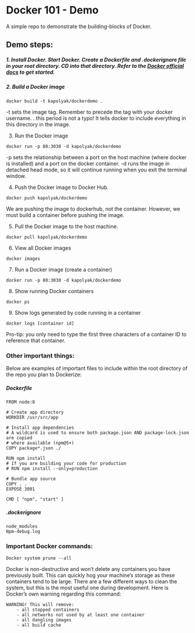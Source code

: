 # Docker 101 - Demo

A simple repo to demonstrate the building-blocks of Docker.

## Demo steps:

##### 1. Install Docker. Start Docker. Create a Dockerfile and .dockerignore file in your root directory. CD into that directory. Refer to the [Docker official docs](https://docs.docker.com/get-started/) to get started.

##### 2. Build a Docker image
```
docker build -t kapolyak/dockerdemo .
```

-t sets the image tag. Remember to precede the tag with your docker username. 
. this period is not a typo! It tells docker to include everything in this directory in the image. 

3. Run the Docker image
```
docker run -p 80:3030 -d kapolyak/dockerdemo
```

-p sets the relationship between a port on the host machine (where docker is installed) and a port on the docker container. 
-d runs the image in detached head mode, so it will continue running when you exit the terminal window.

4. Push the Docker image to Docker Hub.
```
docker push kapolyak/dockerdemo
```

We are pushing the image to dockerhub, not the container. However, we must build a container before pushing the image. 


5. Pull the Docker image to the host machine.
```
docker pull kapolyak/dockerdemo
```

6. View all Docker images 
```
docker images
```

7. Run a Docker image (create a container)
```
docker run -p 80:3030 -d kapolyak/dockerdemo
```

8. Show running Docker containers
```
docker ps
```

9. Show logs generated by code running in a container
```
docker logs [container id]
```

Pro-tip: you only need to type the first three characters of a container ID to reference that container. 

### Other important things:

Below are examples of important files to include within the root directory of the repo you plan to Dockerize:

##### Dockerfile

```
FROM node:8

# Create app directory
WORKDIR /usr/src/app

# Install app dependencies
# A wildcard is used to ensure both package.json AND package-lock.json are copied
# where available (npm@5+)
COPY package*.json ./

RUN npm install
# If you are building your code for production
# RUN npm install --only=production

# Bundle app source
COPY . .
EXPOSE 3001

CMD [ "npm", "start" ]
```

##### .dockerignore

```
node_modules
Npm-debug.log
```

### Important Docker commands:

```
Docker system prune --all
```

Docker is non-destructive and won’t delete any containers you have previously built. This can quickly hog your machine’s storage as these containers tend to be large. There are a few different ways to clean the system, but this is the most useful one during development. Here is Docker’s own warning regarding this command:

	WARNING! This will remove:
		- all stopped containers
		- all networks not used by at least one container
		- all dangling images
		- all build cache

